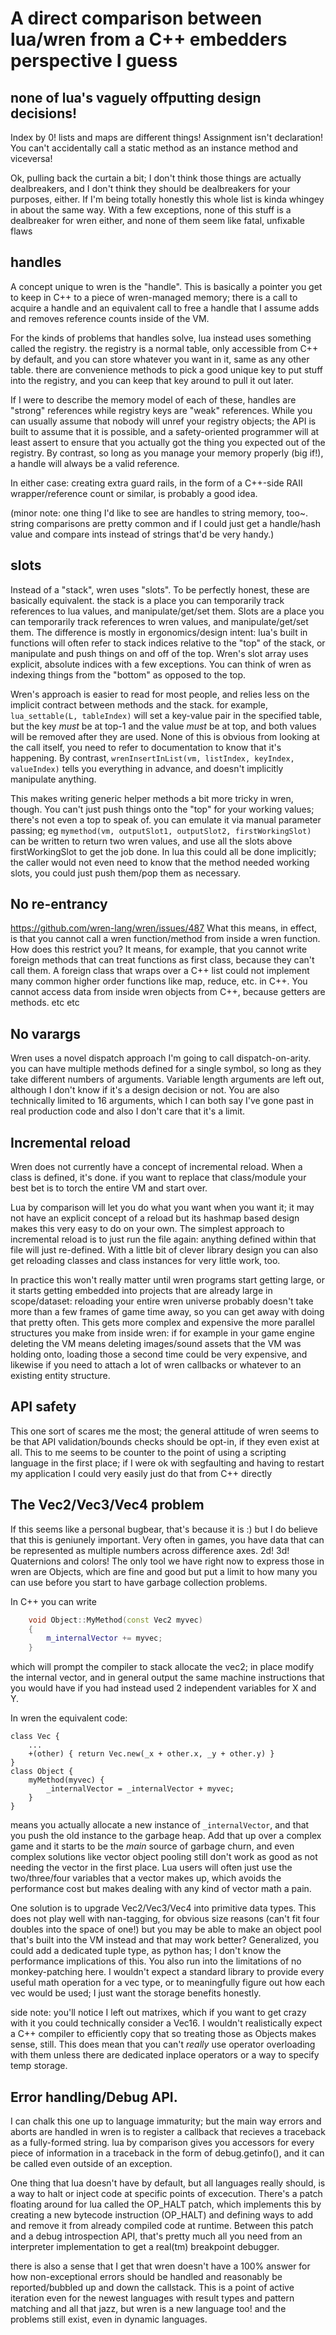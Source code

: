 # A direct comparison between lua/wren from a C++ embedders perspective I guess

## none of lua's vaguely offputting design decisions!

Index by 0! lists and maps are different things! Assignment isn't declaration!
You can't accidentally call a static method as an instance method and
viceversa!

Ok, pulling back the curtain a bit; I don't think those things are actually
dealbreakers, and I don't think they should be dealbreakers for your purposes,
either. If I'm being totally honestly this whole list is kinda whingey in about
the same way. With a few exceptions, none of this stuff is a dealbreaker for
wren either, and none of them seem like fatal, unfixable flaws

## handles

A concept unique to wren is the "handle". This is basically a pointer you get
to keep in C++ to a piece of wren-managed memory; there is a call to acquire a
handle and an equivalent call to free a handle that I assume adds and removes
reference counts inside of the VM.

For the kinds of problems that handles solve, lua instead uses something called
the registry. the registry is a normal table, only accessible from C++ by
default, and you can store whatever you want in it, same as any other table.
there are convenience methods to pick a good unique key to put stuff into the
registry, and you can keep that key around to pull it out later.

If I were to describe the memory model of each of these, handles are "strong"
references while registry keys are "weak" references. While you can usually
assume that nobody will unref your registry objects; the API is built to assume
that it is possible, and a safety-oriented programmer will at least assert to
ensure that you actually got the thing you expected out of the registry. By
contrast, so long as you manage your memory properly (big if!), a handle will
always be a valid reference.

In either case: creating extra guard rails, in the form of a C++-side RAII
wrapper/reference count or similar, is probably a good idea.

(minor note: one thing I'd like to see are handles to string memory, too~.
string comparisons are pretty common and if I could just get a handle/hash
value and compare ints instead of strings that'd be very handy.)

## slots

Instead of a "stack", wren uses "slots". To be perfectly honest, these are
basically equivalent. the stack is a place you can temporarily track references
to lua values, and manipulate/get/set them. Slots are a place you can
temporarily track references to wren values, and manipulate/get/set them. The
difference is mostly in ergonomics/design intent: lua's built in functions will
often refer to stack indices relative to the "top" of the stack, or manipulate
and push things on and off of the top. Wren's slot array uses explicit,
absolute indices with a few exceptions. You can think of wren as indexing
things from the "bottom" as opposed to the top.

Wren's approach is easier to read for most people, and relies less on the
implicit contract between methods and the stack. for example, `lua_settable(L,
tableIndex)` will set a key-value pair in the specified table, but the key
_must_ be at top-1 and the value _must_ be at top, and both values will be
removed after they are used. None of this is obvious from looking at the call
itself, you need to refer to documentation to know that it's happening. By
contrast, `wrenInsertInList(vm, listIndex, keyIndex, valueIndex)` tells you
everything in advance, and doesn't implicitly manipulate anything.

This makes writing generic helper methods a bit more tricky in wren, though.
You can't just push things onto the "top" for your working values; there's not
even a top to speak of. you can emulate it via manual parameter passing; eg
`mymethod(vm, outputSlot1, outputSlot2, firstWorkingSlot)` can be written to
return two wren values, and use all the slots above firstWorkingSlot to get the
job done. In lua this could all be done implicitly; the caller would not even
need to know that the method needed working slots, you could just push them/pop them
as necessary.

## No re-entrancy

https://github.com/wren-lang/wren/issues/487
What this means, in effect, is that you cannot call a wren function/method from
inside a wren function. How does this restrict you? It means, for example, that
you cannot write foreign methods that can treat functions as first class,
because they can't call them. A foreign class that wraps over a C++ list could
not implement many common higher order functions like map, reduce, etc. in C++.
You cannot access data from inside wren objects from C++, because getters are
methods. etc etc

## No varargs

Wren uses a novel dispatch approach I'm going to call dispatch-on-arity. you
can have multiple methods defined for a single symbol, so long as they take
different numbers of arguments. Variable length arguments are left out,
although I don't know if it's a design decision or not. You are also
technically limited to 16 arguments, which I can both say I've gone past in
real production code and also I don't care that it's a limit.

## Incremental reload

Wren does not currently have a concept of incremental reload. When a class is
defined, it's done. if you want to replace that class/module your best bet is
to torch the entire VM and start over.

Lua by comparison will let you do what you want when you want it; it may not
have an explicit concept of a reload but its hashmap based design makes this
very easy to do on your own. The simplest approach to incremental reload is to
just run the file again: anything defined within that file will just
re-defined. With a little bit of clever library design you can also get
reloading classes and class instances for very little work, too.

In practice this won't really matter until wren programs start getting large,
or it starts getting embedded into projects that are already large in
scope/dataset: reloading your entire wren universe probably doesn't take more
than a few frames of game time away, so you can get away with doing that pretty
often. This gets more complex and expensive the more parallel structures you
make from inside wren: if for example in your game engine deleting the VM means
deleting images/sound assets that the VM was holding onto, loading those a
second time could be very expensive, and likewise if you need to attach a lot
of wren callbacks or whatever to an existing entity structure.

## API safety

This one sort of scares me the most; the general attitude of wren seems to be
that API validation/bounds checks should be opt-in, if they even exist at all.
This to me seems to be counter to the point of using a scripting language in
the first place; if I were ok with segfaulting and having to restart my
application I could very easily just do that from C++ directly

## The Vec2/Vec3/Vec4 problem

If this seems like a personal bugbear, that's because it is :) but I do believe
that this is geniunely important. Very often in games, you have data that can
be represented as multiple numbers across difference axes. 2d! 3d! Quaternions
and colors! The only tool we have right now to express those in wren are
Objects, which are fine and good but put a limit to how many you can use before
you start to have garbage collection problems.

In C++ you can write
```cpp
	void Object::MyMethod(const Vec2 myvec)
	{
		m_internalVector += myvec;
	}
```
which will prompt the compiler to stack allocate the vec2; in place modify the
internal vector, and in general output the same machine instructions that you
would have if you had instead used 2 independent variables for X and Y.

In wren the equivalent code:
```wren
class Vec {
	...
	+(other) { return Vec.new(_x + other.x, _y + other.y) }
}
class Object {
	myMethod(myvec) {
		_internalVector = _internalVector + myvec;
	}
}
```
means you actually allocate a new instance of `_internalVector`, and that you
push the old instance to the garbage heap. Add that up over a complex game and
it starts to be the _main_ source of garbage churn, and even complex solutions
like vector object pooling still don't work as good as not needing the vector
in the first place. Lua users will often just use the two/three/four variables
that a vector makes up, which avoids the performance cost but makes dealing
with any kind of vector math a pain.

One solution is to upgrade Vec2/Vec3/Vec4 into primitive data types. This does
not play well with nan-tagging, for obvious size reasons (can't fit four
doubles into the space of one!) but you may be able to make an object pool
that's built into the VM instead and that may work better? Generalized, you
could add a dedicated tuple type, as python has; I don't know the performance
implications of this. You also run into the limitations of no monkey-patching
here. I wouldn't expect a standard library to provide every useful math
operation for a vec type, or to meaningfully figure out how each vec would be
used; I just want the storage benefits honestly.

side note: you'll notice I left out matrixes, which if you want to get crazy
with it you could technically consider a Vec16. I wouldn't realistically expect
a C++ compiler to efficiently copy that so treating those as Objects makes
sense, still. This does mean that you can't _really_ use operator overloading
with them unless there are dedicated inplace operators or a way to specify temp
storage.

## Error handling/Debug API.

I can chalk this one up to language immaturity; but the main way errors and
aborts are handled in wren is to register a callback that recieves a traceback
as a fully-formed string. lua by comparison gives you accessors for every piece
of information in a traceback in the form of debug.getinfo(), and it can be
called even outside of an exception.

One thing that lua doesn't have by default, but all languages really should, is
a way to halt or inject code at specific points of excecution. There's a patch
floating around for lua called the OP_HALT patch, which implements this by
creating a new bytecode instruction (OP_HALT) and defining ways to add and
remove it from already compiled code at runtime. Between this patch and a debug
introspection API, that's pretty much all you need from an interpreter
implementation to get a real(tm) breakpoint debugger.

there is also a sense that I get that wren doesn't have a 100% answer for how
non-exceptional errors should be handled and reasonably be reported/bubbled up
and down the callstack. This is a point of active iteration even for the newest
languages with result types and pattern matching and all that jazz, but wren is
a new language too! and the problems still exist, even in dynamic languages.
